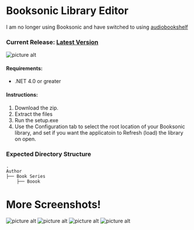 # Booksonic Library Editor

I am no longer using Booksonic and have switched to using [audiobookshelf](https://github.com/advplyr/audiobookshelf)

### Current Release: [Latest Version](https://github.com/galacticat/booksonic-library-editor/releases)
![picture alt](https://github.com/galacticat/booksonic-library-editor/blob/master/Booksonic%20Library%20Editor.png)

#### Requirements:
* .NET 4.0 or greater

#### Instructions:
1. Download the zip.
2. Extract the files
3. Run the setup.exe
2. Use the Configuration tab to select the root location of your Booksonic library, and set if you want the applicatoin to Refresh (load) the library on open.

### Expected Directory Structure
    .
    Author
    ├── Book Series
    	├── Boook
        
# More Screenshots!
![picture alt](https://github.com/galacticat/booksonic-library-editor/blob/master/Booksonic%20Library%20Editor%202.png)
![picture alt](https://github.com/galacticat/booksonic-library-editor/blob/master/Booksonic%20Library%20Editor%203.png)
![picture alt](https://github.com/galacticat/booksonic-library-editor/blob/master/Booksonic%20Library%20Editor%204.png)
![picture alt](https://github.com/galacticat/booksonic-library-editor/blob/master/Booksonic%20Library%20Editor%205.png)
